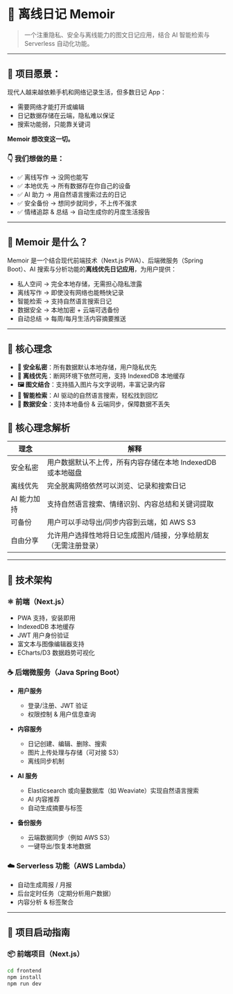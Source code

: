 # 📝 离线日记 Memoir

> 一个注重隐私、安全与离线能力的图文日记应用，结合 AI 智能检索与 Serverless 自动化功能。

---

## 🌟 项目愿景：

现代人越来越依赖手机和网络记录生活，但多数日记 App：
- 需要网络才能打开或编辑
- 日记数据存储在云端，隐私难以保证
- 搜索功能弱，只能靠关键词

**Memoir 想改变这一切。**

### 👇 我们想做的是：
- ✅ 离线写作 → 没网也能写
- ✅ 本地优先 → 所有数据存在你自己的设备
- ✅ AI 助力 → 用自然语言搜索过去的日记
- ✅ 安全备份 → 想同步就同步，不上传不强求
- ✅ 情绪追踪 & 总结 → 自动生成你的月度生活报告

---

## 📘 Memoir 是什么？

Memoir 是一个结合现代前端技术（Next.js PWA）、后端微服务（Spring Boot）、AI 搜索与分析功能的**离线优先日记应用**，为用户提供：

- 私人空间 → 完全本地存储，无需担心隐私泄露
- 离线写作 → 即使没有网络也能畅快记录
- 智能检索 → 支持自然语言搜索日记
- 数据安全 → 本地加密 + 云端可选备份
- 自动总结 → 每周/每月生活内容摘要推送

---

## 🌟 核心理念

- **🔐 安全私密**：所有数据默认本地存储，用户隐私优先
- **📴 离线优先**：断网环境下依然可用，支持 IndexedDB 本地缓存
- **🖼 图文结合**：支持插入图片与文字说明，丰富记录内容
- **🧠 智能检索**：AI 驱动的自然语言搜索，轻松找到回忆
- **💾 数据安全**：支持本地备份 & 云端同步，保障数据不丢失

## 🎯 核心理念解析

| 理念         | 解释                                                                 |
|--------------|----------------------------------------------------------------------|
| 安全私密     | 用户数据默认不上传，所有内容存储在本地 IndexedDB 或本地磁盘           |
| 离线优先     | 完全脱离网络依然可以浏览、记录和搜索日记                             |
| AI 能力加持  | 支持自然语言搜索、情绪识别、内容总结和关键词提取                     |
| 可备份        | 用户可以手动导出/同步内容到云端，如 AWS S3                           |
| 自由分享     | 允许用户选择性地将日记生成图片/链接，分享给朋友（无需注册登录）        |

---

## 🧱 技术架构

### ⚛️ 前端（Next.js）

- PWA 支持，安装即用
- IndexedDB 本地缓存
- JWT 用户身份验证
- 富文本与图像编辑器支持
- ECharts/D3 数据趋势可视化

### ☕ 后端微服务（Java Spring Boot）

- **用户服务**
  - 登录/注册、JWT 验证
  - 权限控制 & 用户信息查询

- **内容服务**
  - 日记创建、编辑、删除、搜索
  - 图片上传处理与存储（可对接 S3）
  - 离线同步机制

- **AI 服务**
  - Elasticsearch 或向量数据库（如 Weaviate）实现自然语言搜索
  - AI 内容推荐
  - 自动生成摘要与标签

- **备份服务**
  - 云端数据同步（例如 AWS S3）
  - 一键导出/恢复本地数据

### ☁️ Serverless 功能（AWS Lambda）

- 自动生成周报 / 月报
- 后台定时任务（定期分析用户数据）
- 内容分析 & 标签聚合

---

## 🚀 项目启动指南

### 📦 前端项目（Next.js）

```bash
cd frontend
npm install
npm run dev
